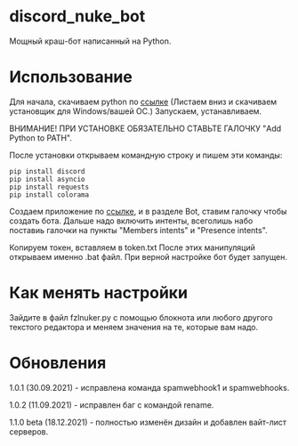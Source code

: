 # discord_nuke_bot
Мощный краш-бот написанный на Python.

# Использование
Для начала, скачиваем python по [ссылке](https://www.python.org/downloads/release/python-388/) (Листаем вниз и скачиваем установщик для Windows/вашей ОС.)
Запускаем, устанавливаем. 

ВНИМАНИЕ! ПРИ УСТАНОВКЕ ОБЯЗАТЕЛЬНО СТАВЬТЕ ГАЛОЧКУ "Add Python to PATH".

После установки открываем командную строку и пишем эти команды:
```
pip install discord
pip install asyncio
pip install requests
pip install colorama
```

Создаем приложение по [ссылке](https://discord.com/developers), и в разделе Bot, ставим галочку чтобы создать бота. 
Дальше надо включить интенты, всеголишь набо поставиь галочки на пункты "Members intents" и "Presence intents".

Копируем токен, вставляем в token.txt
После этих манипуляций открываем именно .bat файл. При верной настройке бот будет запущен.

# Как менять настройки
Зайдите в файл fzlnuker.py с помощью блокнота или любого другого текстого редактора и меняем значения на те, которые вам надо.

# Обновления
1.0.1 (30.09.2021) - исправлена команда spamwebhook1 и spamwebhooks.

1.0.2 (11.09.2021) - исправлен баг с командой rename.

1.1.0 beta (18.12.2021) - полностью изменён дизайн и добавлен вайт-лист серверов.
